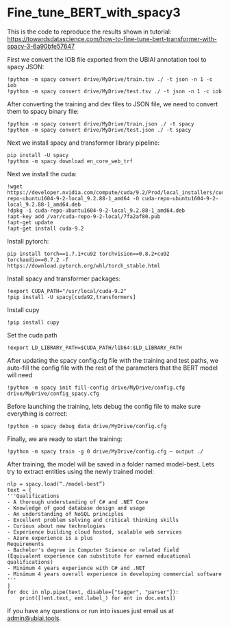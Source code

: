 # Fine_tune_BERT_with_spacy3

This is the code to reproduce the results shown in tutorial: https://towardsdatascience.com/how-to-fine-tune-bert-transformer-with-spacy-3-6a90bfe57647

First we convert the IOB file exported from the UBIAI annotation tool to spacy JSON:
```
!python -m spacy convert drive/MyDrive/train.tsv ./ -t json -n 1 -c iob
!python -m spacy convert drive/MyDrive/test.tsv ./ -t json -n 1 -c iob
```
After converting the training and dev files to JSON file, we need to convert them to spacy binary file:
```
!python -m spacy convert drive/MyDrive/train.json ./ -t spacy
!python -m spacy convert drive/MyDrive/test.json ./ -t spacy
```
Next we install spacy and transformer library pipeline:

```
pip install -U spacy
!python -m spacy download en_core_web_trf
```
Next we install the cuda:
```
!wget https://developer.nvidia.com/compute/cuda/9.2/Prod/local_installers/cuda-repo-ubuntu1604-9-2-local_9.2.88-1_amd64 -O cuda-repo-ubuntu1604-9-2-local_9.2.88-1_amd64.deb
!dpkg -i cuda-repo-ubuntu1604-9-2-local_9.2.88-1_amd64.deb
!apt-key add /var/cuda-repo-9-2-local/7fa2af80.pub
!apt-get update
!apt-get install cuda-9.2
```
Install pytorch:
```
pip install torch==1.7.1+cu92 torchvision==0.8.2+cu92 torchaudio==0.7.2 -f https://download.pytorch.org/whl/torch_stable.html
```
Install spacy and transformer packages:
```
!export CUDA_PATH="/usr/local/cuda-9.2"
!pip install -U spacy[cuda92,transformers]
```
Install cupy
```
!pip install cupy
```
Set the cuda path
```
!export LD_LIBRARY_PATH=$CUDA_PATH/lib64:$LD_LIBRARY_PATH
```
After updating the spacy config.cfg file with the training and test paths, we auto-fill the config file with the rest of the parameters that the BERT model will need
```
!python -m spacy init fill-config drive/MyDrive/config.cfg drive/MyDrive/config_spacy.cfg
```
Before launching the training, lets debug the config file to make sure everything is correct:
```
!python -m spacy debug data drive/MyDrive/config.cfg
```
Finally, we are ready to start the training:
```
!python -m spacy train -g 0 drive/MyDrive/config.cfg — output ./
```
After training, the model will be saved in a folder named model-best. Lets try to extract entities using the newly trained model:
```
nlp = spacy.load(“./model-best”)
text = [
'''Qualifications
- A thorough understanding of C# and .NET Core
- Knowledge of good database design and usage
- An understanding of NoSQL principles
- Excellent problem solving and critical thinking skills
- Curious about new technologies
- Experience building cloud hosted, scalable web services
- Azure experience is a plus
Requirements
- Bachelor's degree in Computer Science or related field
(Equivalent experience can substitute for earned educational qualifications)
- Minimum 4 years experience with C# and .NET
- Minimum 4 years overall experience in developing commercial software
'''
]
for doc in nlp.pipe(text, disable=["tagger", "parser"]):
    print([(ent.text, ent.label_) for ent in doc.ents])
```
If you have any questions or run into issues just email us at admin@ubiai.tools.
    
